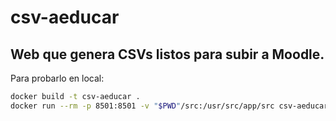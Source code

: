 # csv-aeducar

## Web que genera CSVs listos para subir a Moodle.

Para probarlo en local:

```bash
docker build -t csv-aeducar .
docker run --rm -p 8501:8501 -v "$PWD"/src:/usr/src/app/src csv-aeducar
```
